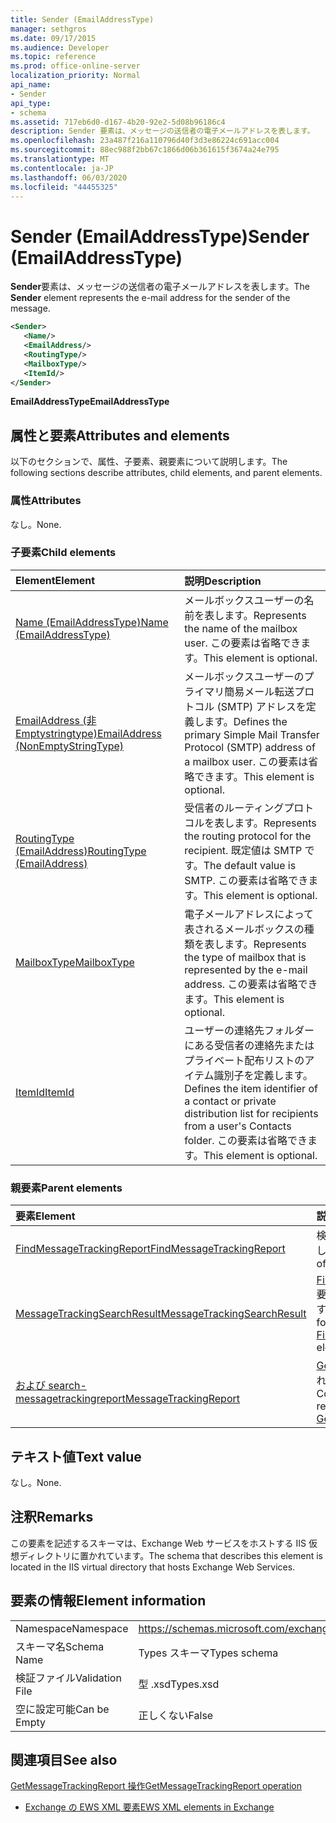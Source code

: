 ```yaml
---
title: Sender (EmailAddressType)
manager: sethgros
ms.date: 09/17/2015
ms.audience: Developer
ms.topic: reference
ms.prod: office-online-server
localization_priority: Normal
api_name:
- Sender
api_type:
- schema
ms.assetid: 717eb6d0-d167-4b20-92e2-5d08b96186c4
description: Sender 要素は、メッセージの送信者の電子メールアドレスを表します。
ms.openlocfilehash: 23a487f216a110796d40f3d3e86224c691acc004
ms.sourcegitcommit: 88ec988f2bb67c1866d06b361615f3674a24e795
ms.translationtype: MT
ms.contentlocale: ja-JP
ms.lasthandoff: 06/03/2020
ms.locfileid: "44455325"
---
```

# <a name="sender-emailaddresstype"></a><span data-ttu-id="7f1fb-103">Sender (EmailAddressType)</span><span class="sxs-lookup"><span data-stu-id="7f1fb-103">Sender (EmailAddressType)</span></span>

<span data-ttu-id="7f1fb-104">**Sender**要素は、メッセージの送信者の電子メールアドレスを表します。</span><span class="sxs-lookup"><span data-stu-id="7f1fb-104">The **Sender** element represents the e-mail address for the sender of the message.</span></span> 
  
```XML
<Sender>
   <Name/>
   <EmailAddress/>
   <RoutingType/>
   <MailboxType/>
   <ItemId/>
</Sender>
```

 <span data-ttu-id="7f1fb-105">**EmailAddressType**</span><span class="sxs-lookup"><span data-stu-id="7f1fb-105">**EmailAddressType**</span></span>
## <a name="attributes-and-elements"></a><span data-ttu-id="7f1fb-106">属性と要素</span><span class="sxs-lookup"><span data-stu-id="7f1fb-106">Attributes and elements</span></span>

<span data-ttu-id="7f1fb-107">以下のセクションで、属性、子要素、親要素について説明します。</span><span class="sxs-lookup"><span data-stu-id="7f1fb-107">The following sections describe attributes, child elements, and parent elements.</span></span>
  
### <a name="attributes"></a><span data-ttu-id="7f1fb-108">属性</span><span class="sxs-lookup"><span data-stu-id="7f1fb-108">Attributes</span></span>

<span data-ttu-id="7f1fb-109">なし。</span><span class="sxs-lookup"><span data-stu-id="7f1fb-109">None.</span></span>
  
### <a name="child-elements"></a><span data-ttu-id="7f1fb-110">子要素</span><span class="sxs-lookup"><span data-stu-id="7f1fb-110">Child elements</span></span>

|<span data-ttu-id="7f1fb-111">**Element**</span><span class="sxs-lookup"><span data-stu-id="7f1fb-111">**Element**</span></span>|<span data-ttu-id="7f1fb-112">**説明**</span><span class="sxs-lookup"><span data-stu-id="7f1fb-112">**Description**</span></span>|
|:-----|:-----|
|[<span data-ttu-id="7f1fb-113">Name (EmailAddressType)</span><span class="sxs-lookup"><span data-stu-id="7f1fb-113">Name (EmailAddressType)</span></span>](name-emailaddresstype.md) <br/> |<span data-ttu-id="7f1fb-114">メールボックスユーザーの名前を表します。</span><span class="sxs-lookup"><span data-stu-id="7f1fb-114">Represents the name of the mailbox user.</span></span> <span data-ttu-id="7f1fb-115">この要素は省略できます。</span><span class="sxs-lookup"><span data-stu-id="7f1fb-115">This element is optional.</span></span>  <br/> |
|[<span data-ttu-id="7f1fb-116">EmailAddress (非 Emptystringtype)</span><span class="sxs-lookup"><span data-stu-id="7f1fb-116">EmailAddress (NonEmptyStringType)</span></span>](emailaddress-nonemptystringtype.md) <br/> |<span data-ttu-id="7f1fb-117">メールボックスユーザーのプライマリ簡易メール転送プロトコル (SMTP) アドレスを定義します。</span><span class="sxs-lookup"><span data-stu-id="7f1fb-117">Defines the primary Simple Mail Transfer Protocol (SMTP) address of a mailbox user.</span></span> <span data-ttu-id="7f1fb-118">この要素は省略できます。</span><span class="sxs-lookup"><span data-stu-id="7f1fb-118">This element is optional.</span></span>  <br/> |
|[<span data-ttu-id="7f1fb-119">RoutingType (EmailAddress)</span><span class="sxs-lookup"><span data-stu-id="7f1fb-119">RoutingType (EmailAddress)</span></span>](routingtype-emailaddress.md) <br/> |<span data-ttu-id="7f1fb-120">受信者のルーティングプロトコルを表します。</span><span class="sxs-lookup"><span data-stu-id="7f1fb-120">Represents the routing protocol for the recipient.</span></span> <span data-ttu-id="7f1fb-121">既定値は SMTP です。</span><span class="sxs-lookup"><span data-stu-id="7f1fb-121">The default value is SMTP.</span></span> <span data-ttu-id="7f1fb-122">この要素は省略できます。</span><span class="sxs-lookup"><span data-stu-id="7f1fb-122">This element is optional.</span></span>  <br/> |
|[<span data-ttu-id="7f1fb-123">MailboxType</span><span class="sxs-lookup"><span data-stu-id="7f1fb-123">MailboxType</span></span>](mailboxtype.md) <br/> |<span data-ttu-id="7f1fb-124">電子メールアドレスによって表されるメールボックスの種類を表します。</span><span class="sxs-lookup"><span data-stu-id="7f1fb-124">Represents the type of mailbox that is represented by the e-mail address.</span></span> <span data-ttu-id="7f1fb-125">この要素は省略できます。</span><span class="sxs-lookup"><span data-stu-id="7f1fb-125">This element is optional.</span></span>  <br/> |
|[<span data-ttu-id="7f1fb-126">ItemId</span><span class="sxs-lookup"><span data-stu-id="7f1fb-126">ItemId</span></span>](itemid.md) <br/> |<span data-ttu-id="7f1fb-127">ユーザーの連絡先フォルダーにある受信者の連絡先またはプライベート配布リストのアイテム識別子を定義します。</span><span class="sxs-lookup"><span data-stu-id="7f1fb-127">Defines the item identifier of a contact or private distribution list for recipients from a user's Contacts folder.</span></span> <span data-ttu-id="7f1fb-128">この要素は省略できます。</span><span class="sxs-lookup"><span data-stu-id="7f1fb-128">This element is optional.</span></span>  <br/> |
   
### <a name="parent-elements"></a><span data-ttu-id="7f1fb-129">親要素</span><span class="sxs-lookup"><span data-stu-id="7f1fb-129">Parent elements</span></span>

|<span data-ttu-id="7f1fb-130">**要素**</span><span class="sxs-lookup"><span data-stu-id="7f1fb-130">**Element**</span></span>|<span data-ttu-id="7f1fb-131">**説明**</span><span class="sxs-lookup"><span data-stu-id="7f1fb-131">**Description**</span></span>|
|:-----|:-----|
|[<span data-ttu-id="7f1fb-132">FindMessageTrackingReport</span><span class="sxs-lookup"><span data-stu-id="7f1fb-132">FindMessageTrackingReport</span></span>](findmessagetrackingreport.md) <br/> |<span data-ttu-id="7f1fb-133">検索するメッセージの種類の条件を指定します。</span><span class="sxs-lookup"><span data-stu-id="7f1fb-133">Specifies criteria for the types of messages to find.</span></span>  <br/> |
|[<span data-ttu-id="7f1fb-134">MessageTrackingSearchResult</span><span class="sxs-lookup"><span data-stu-id="7f1fb-134">MessageTrackingSearchResult</span></span>](messagetrackingsearchresult.md) <br/> |<span data-ttu-id="7f1fb-135">[Findmessagetrackingreportresponse](findmessagetrackingreportresponse.md)要素の単一メッセージ結果を格納します。</span><span class="sxs-lookup"><span data-stu-id="7f1fb-135">Contains a single message result for a [FindMessageTrackingReportResponse](findmessagetrackingreportresponse.md) element.</span></span>  <br/> |
|[<span data-ttu-id="7f1fb-136">および search-messagetrackingreport</span><span class="sxs-lookup"><span data-stu-id="7f1fb-136">MessageTrackingReport</span></span>](messagetrackingreport.md) <br/> |<span data-ttu-id="7f1fb-137">[Getmessagetrackingreport 操作](getmessagetrackingreport-operation.md)で返される1つのメッセージを格納します。</span><span class="sxs-lookup"><span data-stu-id="7f1fb-137">Contains a single message that is returned in a [GetMessageTrackingReport operation](getmessagetrackingreport-operation.md).</span></span>  <br/> |
   
## <a name="text-value"></a><span data-ttu-id="7f1fb-138">テキスト値</span><span class="sxs-lookup"><span data-stu-id="7f1fb-138">Text value</span></span>

<span data-ttu-id="7f1fb-139">なし。</span><span class="sxs-lookup"><span data-stu-id="7f1fb-139">None.</span></span>
  
## <a name="remarks"></a><span data-ttu-id="7f1fb-140">注釈</span><span class="sxs-lookup"><span data-stu-id="7f1fb-140">Remarks</span></span>

<span data-ttu-id="7f1fb-141">この要素を記述するスキーマは、Exchange Web サービスをホストする IIS 仮想ディレクトリに置かれています。</span><span class="sxs-lookup"><span data-stu-id="7f1fb-141">The schema that describes this element is located in the IIS virtual directory that hosts Exchange Web Services.</span></span>
  
## <a name="element-information"></a><span data-ttu-id="7f1fb-142">要素の情報</span><span class="sxs-lookup"><span data-stu-id="7f1fb-142">Element information</span></span>

|||
|:-----|:-----|
|<span data-ttu-id="7f1fb-143">Namespace</span><span class="sxs-lookup"><span data-stu-id="7f1fb-143">Namespace</span></span>  <br/> |https://schemas.microsoft.com/exchange/services/2006/types  <br/> |
|<span data-ttu-id="7f1fb-144">スキーマ名</span><span class="sxs-lookup"><span data-stu-id="7f1fb-144">Schema Name</span></span>  <br/> |<span data-ttu-id="7f1fb-145">Types スキーマ</span><span class="sxs-lookup"><span data-stu-id="7f1fb-145">Types schema</span></span>  <br/> |
|<span data-ttu-id="7f1fb-146">検証ファイル</span><span class="sxs-lookup"><span data-stu-id="7f1fb-146">Validation File</span></span>  <br/> |<span data-ttu-id="7f1fb-147">型 .xsd</span><span class="sxs-lookup"><span data-stu-id="7f1fb-147">Types.xsd</span></span>  <br/> |
|<span data-ttu-id="7f1fb-148">空に設定可能</span><span class="sxs-lookup"><span data-stu-id="7f1fb-148">Can be Empty</span></span>  <br/> |<span data-ttu-id="7f1fb-149">正しくない</span><span class="sxs-lookup"><span data-stu-id="7f1fb-149">False</span></span>  <br/> |
   
## <a name="see-also"></a><span data-ttu-id="7f1fb-150">関連項目</span><span class="sxs-lookup"><span data-stu-id="7f1fb-150">See also</span></span>



[<span data-ttu-id="7f1fb-151">GetMessageTrackingReport 操作</span><span class="sxs-lookup"><span data-stu-id="7f1fb-151">GetMessageTrackingReport operation</span></span>](getmessagetrackingreport-operation.md)


- [<span data-ttu-id="7f1fb-152">Exchange の EWS XML 要素</span><span class="sxs-lookup"><span data-stu-id="7f1fb-152">EWS XML elements in Exchange</span></span>](ews-xml-elements-in-exchange.md)

